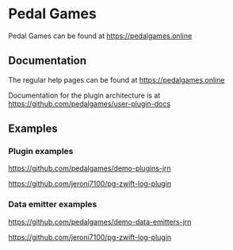 # Pedal Games

Pedal Games can be found at https://pedalgames.online


## Documentation

The regular help pages can be found at https://pedalgames.online

Documentation for the plugin architecture is at https://github.com/pedalgames/user-plugin-docs


##  Examples

### Plugin examples

https://github.com/pedalgames/demo-plugins-jrn

https://github.com/jeroni7100/pg-zwift-log-plugin

### Data emitter examples

https://github.com/pedalgames/demo-data-emitters-jrn

https://github.com/jeroni7100/pg-zwift-log-plugin

